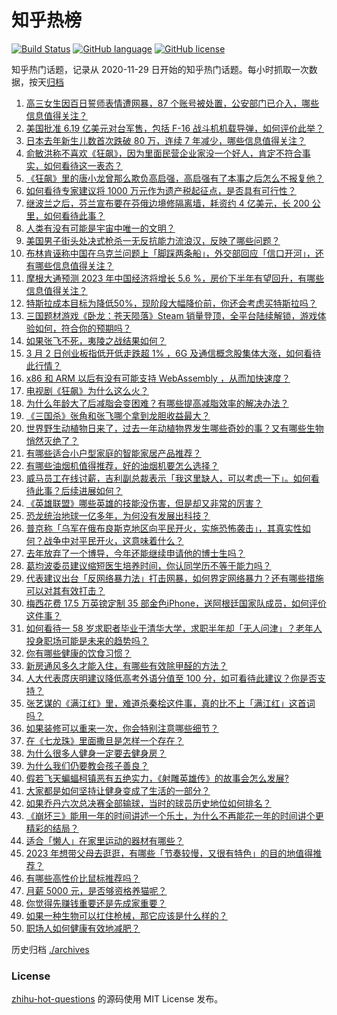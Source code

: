 # 知乎热榜
[![Build Status](https://github.com/ToWeLong/zhihu-hot-questions/workflows/CI/badge.svg)](https://github.com/ToWeLong/zhihu-hot-questions/actions)
[![GitHub language](https://img.shields.io/badge/language-golang-orange.svg)](https://golang.org/)
[![GitHub license](https://img.shields.io/github/license/ToWeLong/zhihu-hot-questions)](https://github.com/ToWeLong/zhihu-hot-questions/blob/main/LICENSE)

知乎热门话题，记录从 2020-11-29 日开始的知乎热门话题。每小时抓取一次数据，按天[归档](./archives)

<!-- BEGIN -->

1. [高三女生因百日誓师表情遭网暴，87 个账号被处置，公安部门已介入，哪些信息值得关注？](https://www.zhihu.com/question/587069428)
1. [美国批准 6.19 亿美元对台军售，包括 F-16 战斗机机载导弹，如何评价此举？](https://www.zhihu.com/question/587130892)
1. [日本去年新生儿数首次跌破 80 万，连续 7 年减少，哪些信息值得关注？](https://www.zhihu.com/question/586695816)
1. [俞敏洪称不喜欢《狂飙》，因为里面民营企业家没一个好人，肯定不符合事实，如何看待这一表态？](https://www.zhihu.com/question/587145215)
1. [《狂飙》里的唐小龙曾那么欺负高启强，高启强有了本事之后怎么不报复他？](https://www.zhihu.com/question/579036542)
1. [如何看待专家建议将 1000 万元作为遗产税起征点，是否具有可行性？](https://www.zhihu.com/question/587144492)
1. [继波兰之后，芬兰宣布要在芬俄边境修隔离墙，耗资约 4 亿美元，长 200 公里，如何看待此事？](https://www.zhihu.com/question/586936750)
1. [人类有没有可能是宇宙中唯一的文明？](https://www.zhihu.com/question/311710651)
1. [美国男子街头处决式枪杀一无反抗能力流浪汉，反映了哪些问题？](https://www.zhihu.com/question/586920411)
1. [布林肯诬称中国在乌克兰问题上「脚踩两条船」，外交部回应「信口开河」，还有哪些信息值得关注？](https://www.zhihu.com/question/587129882)
1. [摩根大通预测 2023 年中国经济将增长 5.6 %，房价下半年有望回升，有哪些信息值得关注？](https://www.zhihu.com/question/586990626)
1. [特斯拉成本目标为降低50%，现阶段大幅降价前，你还会考虑买特斯拉吗？](https://www.zhihu.com/question/587083938)
1. [三国题材游戏《卧龙：苍天陨落》Steam 销量登顶，全平台陆续解锁，游戏体验如何，符合你的预期吗？](https://www.zhihu.com/question/587171593)
1. [如果张飞不死，夷陵之战结果如何？](https://www.zhihu.com/question/35034411)
1. [3 月 2 日创业板指低开低走跌超 1% ，6G 及通信概念股集体大涨，如何看待此行情？](https://www.zhihu.com/question/587089375)
1. [x86 和 ARM 以后有没有可能支持 WebAssembly ，从而加快速度？](https://www.zhihu.com/question/586727619)
1. [电视剧《狂飙》为什么这么火？](https://www.zhihu.com/question/581774607)
1. [为什么年龄大了后减脂会变困难？有哪些提高减脂效率的解决办法？](https://www.zhihu.com/question/584582962)
1. [《三国杀》张角和张飞哪个拿到龙胆收益最大？](https://www.zhihu.com/question/503035560)
1. [世界野生动植物日来了，过去一年动植物界发生哪些奇妙的事？又有哪些生物悄然灭绝了？](https://www.zhihu.com/question/586883778)
1. [有哪些适合小户型家庭的智能家居产品推荐？](https://www.zhihu.com/question/585225995)
1. [有哪些油烟机值得推荐，好的油烟机要怎么选择？](https://www.zhihu.com/question/584026408)
1. [威马员工在线讨薪，吉利副总裁表示「我这里缺人，可以考虑一下」。如何看待此事？后续进展如何？](https://www.zhihu.com/question/586687734)
1. [《英雄联盟》哪些英雄的技能没伤害，但是却又非常的厉害？](https://www.zhihu.com/question/586679939)
1. [恐龙统治地球一亿多年，为何没有发展出科技？](https://www.zhihu.com/question/586549299)
1. [普京称「乌军在俄布良斯克地区向平民开火，实施恐怖袭击」，其真实性如何？战争中对平民开火，这意味着什么？](https://www.zhihu.com/question/587192785)
1. [去年放弃了一个博导，今年还能继续申请他的博士生吗？](https://www.zhihu.com/question/586923201)
1. [葛均波委员建议缩短医生培养时间，你认同学历不等于能力吗？](https://www.zhihu.com/question/587137192)
1. [代表建议出台「反网络暴力法」打击网暴，如何界定网络暴力？还有哪些措施可以对其有效打击？](https://www.zhihu.com/question/587092447)
1. [梅西花费 17.5 万英镑定制 35 部金色iPhone，送阿根廷国家队成员，如何评价这件事？](https://www.zhihu.com/question/587084741)
1. [如何看待一 58 岁求职者毕业于清华大学，求职半年却「无人问津」？老年人投身职场可能是未来的趋势吗？](https://www.zhihu.com/question/586934951)
1. [你有哪些健康的饮食习惯？](https://www.zhihu.com/question/447754776)
1. [新房通风多久才能入住，有哪些有效除甲醛的方法？](https://www.zhihu.com/question/585164333)
1. [人大代表庹庆明建议降低高考外语分值至 100 分，如可看待此建议？你是否支持？](https://www.zhihu.com/question/587134051)
1. [张艺谋的《满江红》里，难道杀秦桧这件事，真的比不上「满江红」这首词吗？](https://www.zhihu.com/question/580048880)
1. [如果装修可以重来一次，你会特别注意哪些细节？](https://www.zhihu.com/question/585164275)
1. [在《七龙珠》里面撒旦是怎样一个存在？](https://www.zhihu.com/question/35408827)
1. [为什么很多人健身一定要去健身房？](https://www.zhihu.com/question/580247677)
1. [为什么我们仍要教会孩子善良？](https://www.zhihu.com/question/569430746)
1. [假若飞天蝙蝠柯镇恶有五绝实力，《射雕英雄传》的故事会怎么发展?](https://www.zhihu.com/question/587074711)
1. [大家都是如何坚持让健身变成了生活的一部分？](https://www.zhihu.com/question/586293992)
1. [如果乔丹六次总决赛全部输球，当时的球员历史地位如何排名？](https://www.zhihu.com/question/586487562)
1. [《崩坏三》能用一年的时间讲述一个乐土，为什么不再能花一年的时间讲个更精彩的结局？](https://www.zhihu.com/question/586195723)
1. [适合「懒人」在家里运动的器材有哪些？](https://www.zhihu.com/question/586158935)
1. [2023 年想带父母去逛逛，有哪些「节奏较慢，又很有特色」的目的地值得推荐？](https://www.zhihu.com/question/581528296)
1. [有哪些高性价比鼠标推荐吗？](https://www.zhihu.com/question/586762083)
1. [月薪 5000 元，是否够资格养猫呢？](https://www.zhihu.com/question/585700666)
1. [你觉得先赚钱重要还是先成家重要？](https://www.zhihu.com/question/586658343)
1. [如果一种生物可以扛住枪械，那它应该是什么样的？](https://www.zhihu.com/question/586691439)
1. [职场人如何健康有效地减肥？](https://www.zhihu.com/question/582575044)

<!-- END -->

历史归档 [./archives](./archives)


### License
[zhihu-hot-questions](https://github.com/towelong/zhihu-hot-questions) 的源码使用 MIT License 发布。